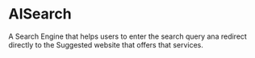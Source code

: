 # AISearch
A Search Engine that helps users to enter the search query ana redirect directly to the Suggested website that offers that services.
